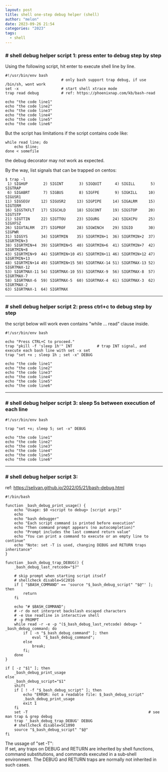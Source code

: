 ```yaml
---
layout: post
title: shell one-step debug helper (shell)
author: "melon"
date: 2023-09-26 21:54
categories: "2023"
tags:
  - shell
---
```


### # shell debug helper script 1: press enter to debug step by step 
Using the following script, hit enter to execute shell line by line.  
```text
#!/usr/bin/env bash
                         # only bash support trap debug, if use /bin/sh, wont work
set -x                   # start shell xtrace mode
trap read debug          # ref: https://phoenixnap.com/kb/bash-read

echo "the code line1"
echo "the code line2"
echo "the code line3"
echo "the code line4"
echo "the code line5"
echo "the code line6"
```
But the script has limitations if the script contains code like:  
```text
while read line; do 
    echo $line; 
done < somefile
```
the debug decorator may not work as expected.

By the way, list signals that can be trapped on centos:
```text
$ trap -l
 1) SIGHUP       2) SIGINT       3) SIGQUIT      4) SIGILL       5) SIGTRAP
 6) SIGABRT      7) SIGBUS       8) SIGFPE       9) SIGKILL     10) SIGUSR1
11) SIGSEGV     12) SIGUSR2     13) SIGPIPE     14) SIGALRM     15) SIGTERM
16) SIGSTKFLT   17) SIGCHLD     18) SIGCONT     19) SIGSTOP     20) SIGTSTP
21) SIGTTIN     22) SIGTTOU     23) SIGURG      24) SIGXCPU     25) SIGXFSZ
26) SIGVTALRM   27) SIGPROF     28) SIGWINCH    29) SIGIO       30) SIGPWR
31) SIGSYS      34) SIGRTMIN    35) SIGRTMIN+1  36) SIGRTMIN+2  37) SIGRTMIN+3
38) SIGRTMIN+4  39) SIGRTMIN+5  40) SIGRTMIN+6  41) SIGRTMIN+7  42) SIGRTMIN+8
43) SIGRTMIN+9  44) SIGRTMIN+10 45) SIGRTMIN+11 46) SIGRTMIN+12 47) SIGRTMIN+13
48) SIGRTMIN+14 49) SIGRTMIN+15 50) SIGRTMAX-14 51) SIGRTMAX-13 52) SIGRTMAX-12
53) SIGRTMAX-11 54) SIGRTMAX-10 55) SIGRTMAX-9  56) SIGRTMAX-8  57) SIGRTMAX-7
58) SIGRTMAX-6  59) SIGRTMAX-5  60) SIGRTMAX-4  61) SIGRTMAX-3  62) SIGRTMAX-2
63) SIGRTMAX-1  64) SIGRTMAX
```

<hr>

### # shell debug helper script 2: press ctrl+c to debug step by step 
the script below will work even contains "while ... read" clause inside.
```text
#!/usr/bin/env bash

echo "Press CTRL+C to proceed."
trap "pkill -f 'sleep 1h'" INT           # trap INT signal, and execute each bash line with set -x set
trap "set +x ; sleep 1h ; set -x" DEBUG

echo "the code line1"
echo "the code line2"
echo "the code line3"
echo "the code line4"
echo "the code line5"
echo "the code line6"
```

<hr>

### # shell debug helper script 3: sleep 5s between execution of each line
```text
#!/usr/bin/env bash

trap "set +x; sleep 5; set -x" DEBUG

echo "the code line1"
echo "the code line2"
echo "the code line3"
echo "the code line4"
echo "the code line5"
echo "the code line6"
```

<hr>

### # shell debug helper script 3: 
ref: https://selivan.github.io/2022/05/21/bash-debug.html
```text
#!/bin/bash

function _bash_debug_print_usage() {
    echo "Usage: $0 <script to debug> [script args]"
    echo
    echo "bash debugger"
    echo "Each script command is printed before execution"
    echo "Then command prompt appears (no autocompletion)"
    echo "Prompt includes the last command return value"
    echo "You can print a command to execute or an empty line to continue"
    echo "Note: set -T is used, changing DEBUG and RETURN traps inheritance"
}

function _bash_debug_trap_DEBUG() {
    _bash_debug_last_retcode="$?"

    # skip prompt when starting script itself
    # shellcheck disable=SC2016
    if [ "$BASH_COMMAND" == 'source "$_bash_debug_script" "$@"' ]; then
        return
    fi

    echo "# $BASH_COMMAND";
    # -r do not interpret backslash escaped characters
    # -e Use readline in interactive shell
    # -p PROMPT
    while read -r -e -p "($_bash_debug_last_retcode) debug> " _bash_debug_command; do
        if [ -n "$_bash_debug_command" ]; then
            eval "$_bash_debug_command";
        else
            break;
        fi;
    done
}

if [ -z "$1" ]; then
    _bash_debug_print_usage
else
    _bash_debug_script="$1"
    shift
    if [ ! -f "$_bash_debug_script" ]; then
        echo "ERROR: not a readable file: $_bash_debug_script"
        _bash_debug_print_usage
        exit 1
    fi
    set -T                                                      # see man trap & grep debug
    trap '_bash_debug_trap_DEBUG' DEBUG
    # shellcheck disable=SC1090
    source "$_bash_debug_script" "$@"
fi
```
The ussage of "set -T":  
If set, any traps on DEBUG and RETURN are inherited by shell functions, command substitutions, and commands executed in a sub‐shell environment.  The DEBUG and RETURN traps are normally not inherited in such cases.
